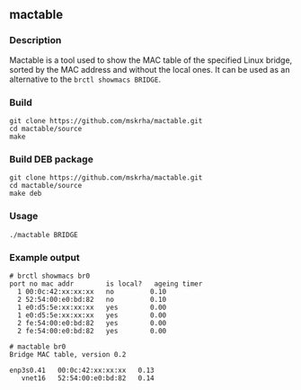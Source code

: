 ## mactable

### Description
Mactable is a tool used to show the MAC table of the specified Linux bridge, sorted by the MAC address and without the local ones. It can be used as an alternative to the ```brctl showmacs BRIDGE```.

### Build
```shell
git clone https://github.com/mskrha/mactable.git
cd mactable/source
make
```

### Build DEB package
```shell
git clone https://github.com/mskrha/mactable.git
cd mactable/source
make deb
```

### Usage
```shell
./mactable BRIDGE
```

### Example output
```shell
# brctl showmacs br0
port no	mac addr		is local?	ageing timer
  1	00:0c:42:xx:xx:xx	no		   0.10
  2	52:54:00:e0:bd:82	no		   0.10
  1	e0:d5:5e:xx:xx:xx	yes		   0.00
  1	e0:d5:5e:xx:xx:xx	yes		   0.00
  2	fe:54:00:e0:bd:82	yes		   0.00
  2	fe:54:00:e0:bd:82	yes		   0.00
```
```shell
# mactable br0
Bridge MAC table, version 0.2

enp3s0.41	00:0c:42:xx:xx:xx	0.13
   vnet16	52:54:00:e0:bd:82	0.14
```
